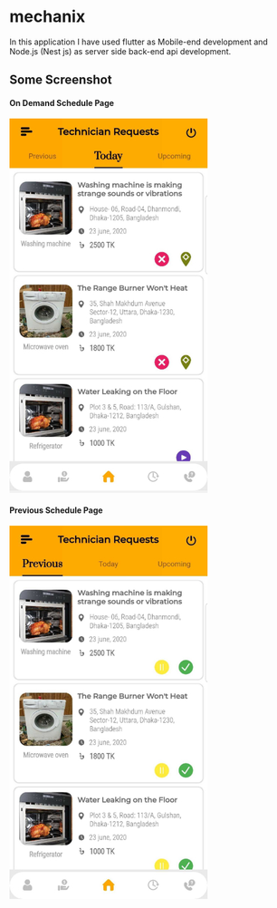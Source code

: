 # mechanix

In this application I have used flutter as Mobile-end development and Node.js (Nest js) as server side back-end api development.

## Some Screenshot 

#### On Demand Schedule Page
![On Demand_Schedule_page](./images/1.jpg)

#### Previous Schedule Page
![Previous schedule_page](./images/2.jpg)

